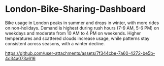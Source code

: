 # London-Bike-Sharing-Dashboard
Bike usage in London peaks in summer and drops in winter, with more rides on non-holidays. Demand is highest during rush hours (7-9 AM, 5-6 PM) on weekdays and moderate from 10 AM to 4 PM on weekends. Higher temperatures and scattered clouds increase usage, while patterns stay consistent across seasons, with a winter decline.


https://github.com/user-attachments/assets/7f344cbe-7a60-4272-be5b-4c34a073a616

